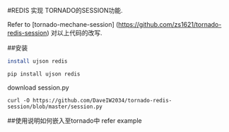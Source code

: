 #REDIS 实现 TORNADO的SESSION功能.

Refer to [tornado-mechane-session] (https://github.com/zs1621/tornado-redis-session)
对以上代码的改写.

##安装

```bash
install ujson redis
```

```bash
pip install ujson redis
```

download session.py
```
curl -O https://github.com/DaveIW2034/tornado-redis-session/blob/master/session.py
```

##使用说明如何嵌入至tornado中
refer example

